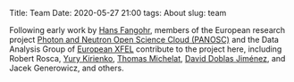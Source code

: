 Title: Team
Date: 2020-05-27 21:00
tags: About
slug: team

Following early work by [Hans Fangohr](http://fangohr.github.io), members of the
European research project [Photon and Neutron Open Science Cloud
(PANOSC)](http://panosc.eu) and the Data Analysis Group of [European
XFEL](https://xfel.eu) contribute to the project here, including Robert Rosca,
[Yury Kirienko](https://github.com/kirienko/), [Thomas
Michelat](https://github.com/tmichela), [David Doblas
Jiménez](https://git.elnota.space/daviddoji/), and Jacek Generowicz, and others.



